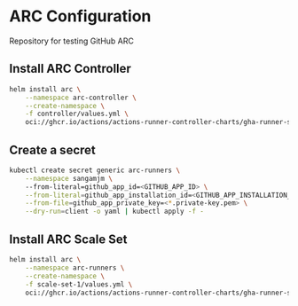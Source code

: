 # ARC Configuration
Repository for testing GitHub ARC

## Install ARC Controller

```sh
helm install arc \
    --namespace arc-controller \
    --create-namespace \
    -f controller/values.yml \
    oci://ghcr.io/actions/actions-runner-controller-charts/gha-runner-scale-set-controller
```

## Create a secret

```sh
kubectl create secret generic arc-runners \
    --namespace sangamjm \                                                                              system  at 
    --from-literal=github_app_id=<GITHUB_APP_ID> \
    --from-literal=github_app_installation_id=<GITHUB_APP_INSTALLATION_ID> \
    --from-file=github_app_private_key=<*.private-key.pem> \
    --dry-run=client -o yaml | kubectl apply -f -
```

## Install ARC Scale Set

```sh
helm install arc \
    --namespace arc-runners \
    --create-namespace \
    -f scale-set-1/values.yml \
    oci://ghcr.io/actions/actions-runner-controller-charts/gha-runner-scale-set
```
